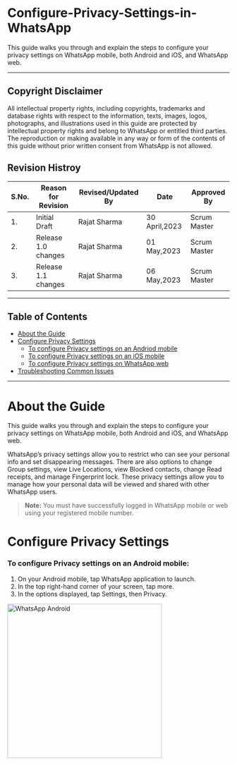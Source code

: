 # Configure-Privacy-Settings-in-WhatsApp
This guide walks you through and explain the steps to configure your privacy settings on WhatsApp mobile, both Android and iOS, and WhatsApp web.

_______________________________________________________________________________________________________________________________________________________________________
## Copyright Disclaimer

All intellectual property rights, including copyrights, trademarks and database rights with respect to the information, texts, images, logos, photographs, and illustrations used in this guide are protected by intellectual property rights and belong to WhatsApp or entitled third parties. The reproduction or making available in any way or form of the contents of this guide without prior written consent from WhatsApp is not allowed.

## Revision Histroy
| S.No. | Reason for Revision | Revised/Updated By | Date | Approved By |
| ---- | ------ | ------ | -------- | ------- |
| 1. | Initial Draft | Rajat Sharma | 30 April,2023 | Scrum Master |
| 2. | Release 1.0 changes | Rajat Sharma | 01 May,2023 | Scrum Master |
| 3. | Release 1.1 changes | Rajat Sharma | 06 May,2023 | Scrum Master |

_______________________________________________________________________________________________________________________________________________________________________

## Table of Contents
- [About the Guide](abouttheguide)
- [Configure Privacy Settings](configureprivacysettings)
    * [To configure Privacy settings on an Andriod mobile](ToconfigurePrivacysettingsonanAndriodmobile)
    * [To configure Privacy settings on an iOS mobile](ToconfigurePrivacysettingsonaniOSmobile)
    * [To configure Privacy settings on WhatsApp web](ToconfigurePrivacysettingsonWhatsAppweb)
- [Troubleshooting Common Issues](TroubleshootingCommonIssues)

______________________________________________________________________________________________________________________________________________________________________

# About the Guide

This guide walks you through and explain the steps to configure your privacy settings on WhatsApp mobile, both Android and iOS, and WhatsApp web.

WhatsApp’s privacy settings allow you to restrict who can see your personal info and set disappearing messages. There are also options to change Group settings, view Live Locations, view Blocked contacts, change Read receipts, and manage Fingerprint lock. These privacy settings allow you to manage how your personal data will be viewed and shared with other WhatsApp users.

>**Note:** You must have successfully logged in WhatsApp mobile or web using your registered mobile number.

# Configure Privacy Settings

### To configure Privacy settings on an Android mobile:
1. On your Android mobile, tap WhatsApp application to launch.
2. In the top right-hand corner of your screen, tap more.
3. In the options displayed, tap Settings, then Privacy.
<img width="350" alt="WhatsApp Android" src="https://user-images.githubusercontent.com/132737041/236612682-8222ed2a-fa5c-4248-a8c1-e9962ede99c6.png">










